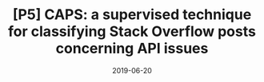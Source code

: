 ---
title: "[P5] CAPS: a supervised technique for classifying Stack Overflow posts concerning API issues"
collection: publications
permalink: /publication/20219-so-issue-classify-EMSE
date: 2019-06-20
venue: 'Empirical Software Engineering'
paperurl: 'https://link.springer.com/content/pdf/10.1007/s10664-019-09743-4.pdf'
link: 'https://link.springer.com/article/10.1007/s10664-019-09743-4'
#code: 'https://journals.sagepub.com/doi/suppl/10.1177/07388942211015242'
#github: 'https://github.com/jayrobwilliams/conflict-preemption'
citation: 'Md Ahasanuzzaman, Muhammad Asaduzzaman, Chanchal K. Roy, Kevin A. Schneider.Empirical Software Engineering (ESE), 2019'
---
